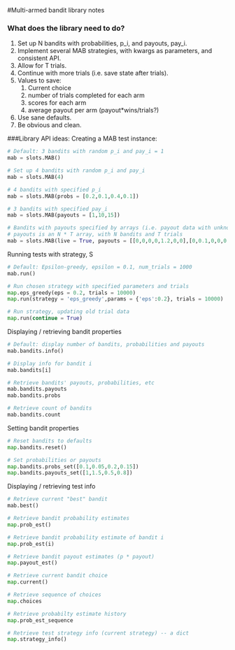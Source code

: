 #Multi-armed bandit library notes

### What does the library need to do?
1. Set up N bandits with probabilities, p_i, and payouts, pay_i.
2. Implement several MAB strategies, with kwargs as parameters, and consistent API.
3. Allow for T trials.
4. Continue with more trials (i.e. save state after trials).
5. Values to save:
    1. Current choice
    2. number of trials completed for each arm
    3. scores for each arm
    4. average payout per arm (payout*wins/trials?)
6. Use sane defaults.
7. Be obvious and clean.

###Library API ideas:
Creating a MAB test instance:

```Python
# Default: 3 bandits with random p_i and pay_i = 1
mab = slots.MAB()

# Set up 4 bandits with random p_i and pay_i
mab = slots.MAB(4)

# 4 bandits with specified p_i
mab = slots.MAB(probs = [0.2,0.1,0.4,0.1])

# 3 bandits with specified pay_i
mab = slots.MAB(payouts = [1,10,15])

# Bandits with payouts specified by arrays (i.e. payout data with unknown probabilities)
# payouts is an N * T array, with N bandits and T trials
mab = slots.MAB(live = True, payouts = [[0,0,0,0,1.2,0,0],[0,0.1,0,0,0.1,0.1,0]]
```

Running tests with strategy, S

```Python
# Default: Epsilon-greedy, epsilon = 0.1, num_trials = 1000
mab.run()

# Run chosen strategy with specified parameters and trials
map.eps_greedy(eps = 0.2, trials = 10000)
map.run(strategy = 'eps_greedy',params = {'eps':0.2}, trials = 10000)

# Run strategy, updating old trial data
map.run(continue = True)
```

Displaying / retrieving bandit properties

```Python
# Default: display number of bandits, probabilities and payouts
mab.bandits.info()

# Display info for bandit i
mab.bandits[i]

# Retrieve bandits' payouts, probabilities, etc
mab.bandits.payouts
mab.bandits.probs

# Retrieve count of bandits
mab.bandits.count
```

Setting bandit properties

```Python
# Reset bandits to defaults
map.bandits.reset()

# Set probabilities or payouts
map.bandits.probs_set([0.1,0.05,0.2,0.15])
map.bandits.payouts_set([1,1.5,0.5,0.8])
```

Displaying / retrieving test info

```Python
# Retrieve current "best" bandit
mab.best()

# Retrieve bandit probability estimates
map.prob_est()

# Retrieve bandit probability estimate of bandit i
map.prob_est(i)

# Retrieve bandit payout estimates (p * payout)
map.payout_est()

# Retrieve current bandit choice
map.current()

# Retrieve sequence of choices
map.choices

# Retrieve probabilty estimate history
map.prob_est_sequence

# Retrieve test strategy info (current strategy) -- a dict
map.strategy_info()
```
